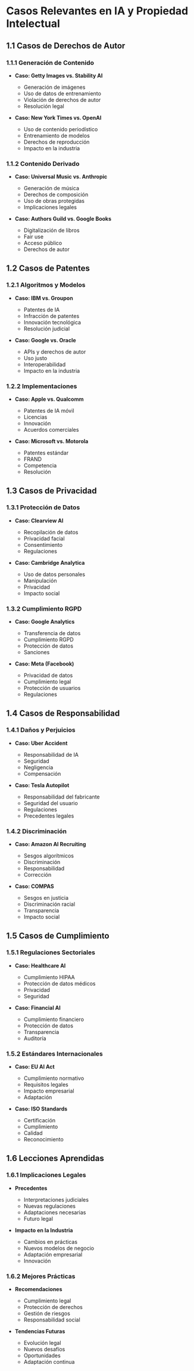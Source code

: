 # Casos Relevantes en IA y Propiedad Intelectual

## 1.1 Casos de Derechos de Autor

### 1.1.1 Generación de Contenido

- **Caso: Getty Images vs. Stability AI**

  - Generación de imágenes
  - Uso de datos de entrenamiento
  - Violación de derechos de autor
  - Resolución legal

- **Caso: New York Times vs. OpenAI**
  - Uso de contenido periodístico
  - Entrenamiento de modelos
  - Derechos de reproducción
  - Impacto en la industria

### 1.1.2 Contenido Derivado

- **Caso: Universal Music vs. Anthropic**

  - Generación de música
  - Derechos de composición
  - Uso de obras protegidas
  - Implicaciones legales

- **Caso: Authors Guild vs. Google Books**
  - Digitalización de libros
  - Fair use
  - Acceso público
  - Derechos de autor

## 1.2 Casos de Patentes

### 1.2.1 Algoritmos y Modelos

- **Caso: IBM vs. Groupon**

  - Patentes de IA
  - Infracción de patentes
  - Innovación tecnológica
  - Resolución judicial

- **Caso: Google vs. Oracle**
  - APIs y derechos de autor
  - Uso justo
  - Interoperabilidad
  - Impacto en la industria

### 1.2.2 Implementaciones

- **Caso: Apple vs. Qualcomm**

  - Patentes de IA móvil
  - Licencias
  - Innovación
  - Acuerdos comerciales

- **Caso: Microsoft vs. Motorola**
  - Patentes estándar
  - FRAND
  - Competencia
  - Resolución

## 1.3 Casos de Privacidad

### 1.3.1 Protección de Datos

- **Caso: Clearview AI**

  - Recopilación de datos
  - Privacidad facial
  - Consentimiento
  - Regulaciones

- **Caso: Cambridge Analytica**
  - Uso de datos personales
  - Manipulación
  - Privacidad
  - Impacto social

### 1.3.2 Cumplimiento RGPD

- **Caso: Google Analytics**

  - Transferencia de datos
  - Cumplimiento RGPD
  - Protección de datos
  - Sanciones

- **Caso: Meta (Facebook)**
  - Privacidad de datos
  - Cumplimiento legal
  - Protección de usuarios
  - Regulaciones

## 1.4 Casos de Responsabilidad

### 1.4.1 Daños y Perjuicios

- **Caso: Uber Accident**

  - Responsabilidad de IA
  - Seguridad
  - Negligencia
  - Compensación

- **Caso: Tesla Autopilot**
  - Responsabilidad del fabricante
  - Seguridad del usuario
  - Regulaciones
  - Precedentes legales

### 1.4.2 Discriminación

- **Caso: Amazon AI Recruiting**

  - Sesgos algorítmicos
  - Discriminación
  - Responsabilidad
  - Corrección

- **Caso: COMPAS**
  - Sesgos en justicia
  - Discriminación racial
  - Transparencia
  - Impacto social

## 1.5 Casos de Cumplimiento

### 1.5.1 Regulaciones Sectoriales

- **Caso: Healthcare AI**

  - Cumplimiento HIPAA
  - Protección de datos médicos
  - Privacidad
  - Seguridad

- **Caso: Financial AI**
  - Cumplimiento financiero
  - Protección de datos
  - Transparencia
  - Auditoría

### 1.5.2 Estándares Internacionales

- **Caso: EU AI Act**

  - Cumplimiento normativo
  - Requisitos legales
  - Impacto empresarial
  - Adaptación

- **Caso: ISO Standards**
  - Certificación
  - Cumplimiento
  - Calidad
  - Reconocimiento

## 1.6 Lecciones Aprendidas

### 1.6.1 Implicaciones Legales

- **Precedentes**

  - Interpretaciones judiciales
  - Nuevas regulaciones
  - Adaptaciones necesarias
  - Futuro legal

- **Impacto en la Industria**
  - Cambios en prácticas
  - Nuevos modelos de negocio
  - Adaptación empresarial
  - Innovación

### 1.6.2 Mejores Prácticas

- **Recomendaciones**

  - Cumplimiento legal
  - Protección de derechos
  - Gestión de riesgos
  - Responsabilidad social

- **Tendencias Futuras**
  - Evolución legal
  - Nuevos desafíos
  - Oportunidades
  - Adaptación continua
